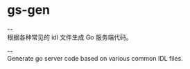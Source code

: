 # gs-gen

--  
根据各种常见的 idl 文件生成 Go 服务端代码。

--  
Generate go server code based on various common IDL files.
